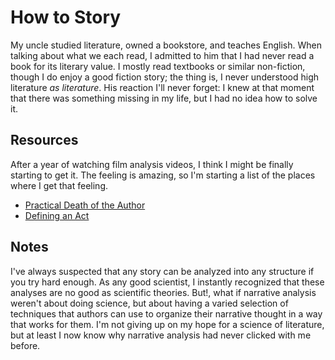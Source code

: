 # How to Story

My uncle studied literature, owned a bookstore, and teaches English.
When talking about what we each read, I admitted to him that I had never read a book for its literary value.
I mostly read textbooks or similar non-fiction, though I do enjoy a good fiction story; the thing is, I never understood high literature _as literature_.
His reaction I'll never forget: I knew at that moment that there was something missing in my life, but I had no idea how to solve it.

## Resources

After a year of watching film analysis videos, I think I might be finally starting to get it.
The feeling is amazing, so I'm starting a list of the places where I get that feeling.

 * [Practical Death of the Author](https://www.sharpeverse.com/blog/2018/1/22/how-blade-runner-changed-the-way-i-think-about-writing)
 * [Defining an Act](https://www.youtube.com/watch?v=j56WPBaiPYQ)


## Notes

I've always suspected that any story can be analyzed into any structure if you try hard enough.
As any good scientist, I instantly recognized that these analyses are no good as scientific theories.
But!, what if narrative analysis weren't about doing science, but about having a varied selection of techniques that authors can use to organize their narrative thought in a way that works for them.
I'm not giving up on my hope for a science of literature, but at least I now know why narrative analysis had never clicked with me before.
